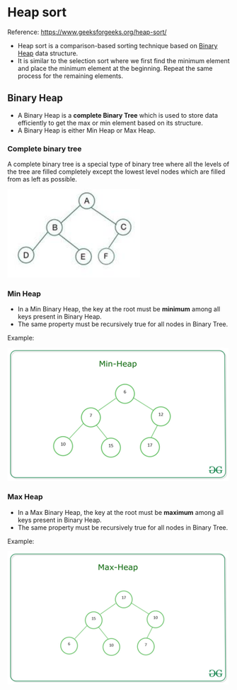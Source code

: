 # Heap sort
Reference: https://www.geeksforgeeks.org/heap-sort/

- Heap sort is a comparison-based sorting technique based on [Binary Heap](#binary-heap) data structure.
- It is similar to the selection sort where we first find the minimum element and place the minimum element at the beginning. Repeat the same process for the remaining elements.


## Binary Heap 
- A Binary Heap is a **complete Binary Tree** which is used to store data efficiently to get the max or min element based on its structure.
- A Binary Heap is either Min Heap or Max Heap.

### Complete binary tree 
A complete binary tree is a special type of binary tree where all the levels of the tree are filled completely except the lowest level nodes which are filled from as left as possible.


<img src="_completeBinaryTree.jpg" width="300" height="200">


### Min Heap
- In a Min Binary Heap, the key at the root must be **minimum** among all keys present in Binary Heap.
- The same property must be recursively true for all nodes in Binary Tree.

Example: 

<img src="_MinHeap.jpg" width="500" height="300">


### Max Heap
- In a Max Binary Heap, the key at the root must be **maximum** among all keys present in Binary Heap.
- The same property must be recursively true for all nodes in Binary Tree.

Example: 

<img src="_MaxHeap.jpg" width="500" height="300">

